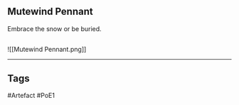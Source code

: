 ## Mutewind Pennant
Embrace the snow or be buried.
##
![[Mutewind Pennant.png]]

---
## Tags
#Artefact
#PoE1